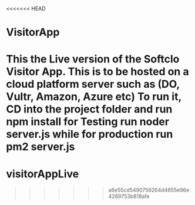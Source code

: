 <<<<<<< HEAD
# VisitorApp

This the Live version of the Softclo Visitor App. This is to be hosted on a cloud platform server such as (DO, Vultr, Amazon, Azure etc)
To run it, CD into the project folder and run npm install 
for Testing run noder server.js while for production run pm2 server.js
=======
# visitorAppLive
>>>>>>> a6e55cd5490756264d4855e96e4269753b818afe
